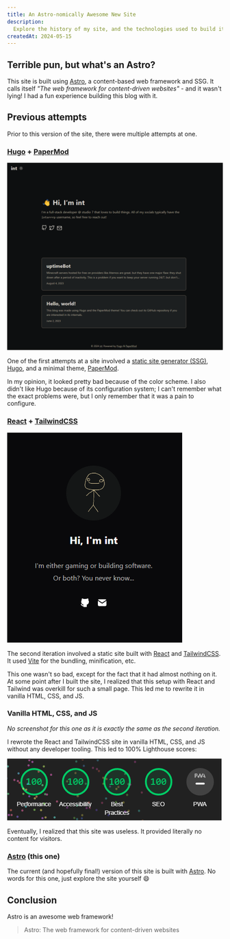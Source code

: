 ```yaml
---
title: An Astro-nomically Awesome New Site
description:
  Explore the history of my site, and the technologies used to build it.
createdAt: 2024-05-15
---
```


## Terrible pun, but what's an Astro?

This site is built using [Astro](https://astro.build), a content-based web
framework and SSG. It calls itself _"The web framework for content-driven
websites"_ - and it wasn't lying! I had a fun experience building this blog with
it.

## Previous attempts

Prior to this version of the site, there were multiple attempts at one.

### [Hugo](https://gohugo.io) + [PaperMod](https://adityatelange.github.io/hugo-PaperMod)

![A previous version of the site built with Hugo and PaperMod](../../images/hugo-site.png)

One of the first attempts at a site involved a
[static site generator (SSG)](https://en.wikipedia.org/wiki/Static_site_generator),
[Hugo](https://gohugo.io), and a minimal theme,
[PaperMod](https://adityatelange.github.io/hugo-PaperMod).

In my opinion, it looked pretty bad because of the color scheme. I also didn't
like Hugo because of its configuration system; I can't remember what the exact
problems were, but I only remember that it was a pain to configure.

### [React](https://react.dev) + [TailwindCSS](https://tailwindcss.com)

![The second iteration of the site built with React and TailwindCSS](../../images/plain-site.png)

The second iteration involved a static site built with
[React](https://react.dev) and [TailwindCSS](https://tailwindcss.com). It used
[Vite](https://vitejs.dev) for the bundling, minification, etc.

This one wasn't so bad, except for the fact that it had almost nothing on it. At
some point after I built the site, I realized that this setup with React and
Tailwind was overkill for such a small page. This led me to rewrite it in
vanilla HTML, CSS, and JS.

### Vanilla HTML, CSS, and JS

_No screenshot for this one as it is exactly the same as the second iteration._

I rewrote the React and TailwindCSS site in vanilla HTML, CSS, and JS without
any developer tooling. This led to 100% Lighthouse scores:

![Perfect Lighthouse scores](../../images/perfect-lighthouse.png)

Eventually, I realized that this site was useless. It provided literally no
content for visitors.

### [Astro](https://astro.build) (this one)

The current (and hopefully final!) version of this site is built with
[Astro](https://astro.build). No words for this one, just explore the site
yourself 😄

## Conclusion

Astro is an awesome web framework!

> Astro: The web framework for content-driven websites
